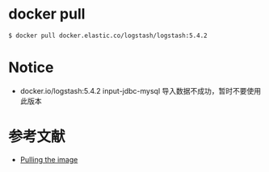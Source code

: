 

# docker pull
```
$ docker pull docker.elastic.co/logstash/logstash:5.4.2
```

# Notice
- docker.io/logstash:5.4.2 input-jdbc-mysql 导入数据不成功，暂时不要使用此版本


# 参考文献
- [Pulling the image](https://www.elastic.co/guide/en/logstash/current/_pulling_the_image.html#_pulling_the_image)

